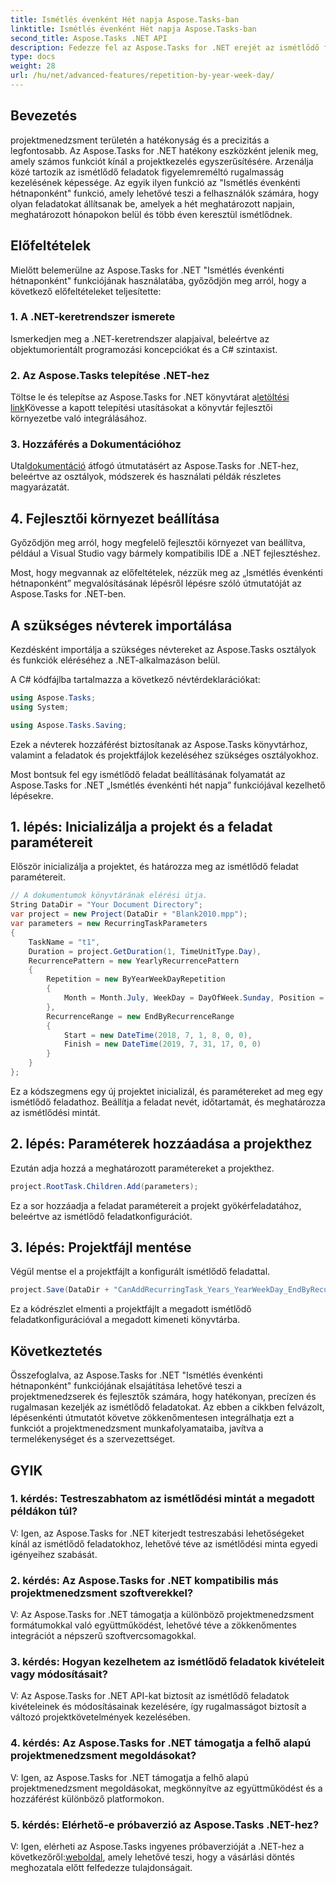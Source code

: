 ```yaml
---
title: Ismétlés évenként Hét napja Aspose.Tasks-ban
linktitle: Ismétlés évenként Hét napja Aspose.Tasks-ban
second_title: Aspose.Tasks .NET API
description: Fedezze fel az Aspose.Tasks for .NET erejét az ismétlődő feladatok hatékony kezelésében. Útmutató lépésről lépésre az Ismétlés évenkénti, hét napjai funkció megvalósításához.
type: docs
weight: 28
url: /hu/net/advanced-features/repetition-by-year-week-day/
---
```

## Bevezetés

projektmenedzsment területén a hatékonyság és a precizitás a legfontosabb. Az Aspose.Tasks for .NET hatékony eszközként jelenik meg, amely számos funkciót kínál a projektkezelés egyszerűsítésére. Arzenálja közé tartozik az ismétlődő feladatok figyelemreméltó rugalmasság kezelésének képessége. Az egyik ilyen funkció az "Ismétlés évenkénti hétnaponként" funkció, amely lehetővé teszi a felhasználók számára, hogy olyan feladatokat állítsanak be, amelyek a hét meghatározott napjain, meghatározott hónapokon belül és több éven keresztül ismétlődnek.

## Előfeltételek

Mielőtt belemerülne az Aspose.Tasks for .NET "Ismétlés évenkénti hétnaponként" funkciójának használatába, győződjön meg arról, hogy a következő előfeltételeket teljesítette:

### 1. A .NET-keretrendszer ismerete

Ismerkedjen meg a .NET-keretrendszer alapjaival, beleértve az objektumorientált programozási koncepciókat és a C# szintaxist.

### 2. Az Aspose.Tasks telepítése .NET-hez

 Töltse le és telepítse az Aspose.Tasks for .NET könyvtárat a[letöltési link](https://releases.aspose.com/tasks/net/)Kövesse a kapott telepítési utasításokat a könyvtár fejlesztői környezetbe való integrálásához.

### 3. Hozzáférés a Dokumentációhoz

 Utal[dokumentáció](https://reference.aspose.com/tasks/net/) átfogó útmutatásért az Aspose.Tasks for .NET-hez, beleértve az osztályok, módszerek és használati példák részletes magyarázatát.

## 4. Fejlesztői környezet beállítása

Győződjön meg arról, hogy megfelelő fejlesztői környezet van beállítva, például a Visual Studio vagy bármely kompatibilis IDE a .NET fejlesztéshez.

Most, hogy megvannak az előfeltételek, nézzük meg az „Ismétlés évenkénti hétnaponként” megvalósításának lépésről lépésre szóló útmutatóját az Aspose.Tasks for .NET-ben.


## A szükséges névterek importálása

Kezdésként importálja a szükséges névtereket az Aspose.Tasks osztályok és funkciók eléréséhez a .NET-alkalmazáson belül.

A C# kódfájlba tartalmazza a következő névtérdeklarációkat:

```csharp
using Aspose.Tasks;
using System;

using Aspose.Tasks.Saving;

```

Ezek a névterek hozzáférést biztosítanak az Aspose.Tasks könyvtárhoz, valamint a feladatok és projektfájlok kezeléséhez szükséges osztályokhoz.

Most bontsuk fel egy ismétlődő feladat beállításának folyamatát az Aspose.Tasks for .NET „Ismétlés évenkénti hét napja” funkciójával kezelhető lépésekre.

## 1. lépés: Inicializálja a projekt és a feladat paramétereit

Először inicializálja a projektet, és határozza meg az ismétlődő feladat paramétereit.

```csharp
// A dokumentumok könyvtárának elérési útja.
String DataDir = "Your Document Directory";
var project = new Project(DataDir + "Blank2010.mpp");
var parameters = new RecurringTaskParameters
{
    TaskName = "t1",
    Duration = project.GetDuration(1, TimeUnitType.Day),
    RecurrencePattern = new YearlyRecurrencePattern
    {
        Repetition = new ByYearWeekDayRepetition
        {
            Month = Month.July, WeekDay = DayOfWeek.Sunday, Position = OrdinalNumber.First
        },
        RecurrenceRange = new EndByRecurrenceRange
        {
            Start = new DateTime(2018, 7, 1, 8, 0, 0),
            Finish = new DateTime(2019, 7, 31, 17, 0, 0)
        }
    }
};
```

Ez a kódszegmens egy új projektet inicializál, és paramétereket ad meg egy ismétlődő feladathoz. Beállítja a feladat nevét, időtartamát, és meghatározza az ismétlődési mintát.

## 2. lépés: Paraméterek hozzáadása a projekthez

Ezután adja hozzá a meghatározott paramétereket a projekthez.

```csharp
project.RootTask.Children.Add(parameters);
```

Ez a sor hozzáadja a feladat paramétereit a projekt gyökérfeladatához, beleértve az ismétlődő feladatkonfigurációt.

## 3. lépés: Projektfájl mentése

Végül mentse el a projektfájlt a konfigurált ismétlődő feladattal.

```csharp
project.Save(DataDir + "CanAddRecurringTask_Years_YearWeekDay_EndByRecurrenceRange_Test.mpp", SaveFileFormat.Mpp);
```

Ez a kódrészlet elmenti a projektfájlt a megadott ismétlődő feladatkonfigurációval a megadott kimeneti könyvtárba.

## Következtetés

Összefoglalva, az Aspose.Tasks for .NET "Ismétlés évenkénti hétnaponként" funkciójának elsajátítása lehetővé teszi a projektmenedzserek és fejlesztők számára, hogy hatékonyan, precízen és rugalmasan kezeljék az ismétlődő feladatokat. Az ebben a cikkben felvázolt, lépésenkénti útmutatót követve zökkenőmentesen integrálhatja ezt a funkciót a projektmenedzsment munkafolyamataiba, javítva a termelékenységet és a szervezettséget.

## GYIK

### 1. kérdés: Testreszabhatom az ismétlődési mintát a megadott példákon túl?

V: Igen, az Aspose.Tasks for .NET kiterjedt testreszabási lehetőségeket kínál az ismétlődő feladatokhoz, lehetővé téve az ismétlődési minta egyedi igényeihez szabását.

### 2. kérdés: Az Aspose.Tasks for .NET kompatibilis más projektmenedzsment szoftverekkel?

V: Az Aspose.Tasks for .NET támogatja a különböző projektmenedzsment formátumokkal való együttműködést, lehetővé téve a zökkenőmentes integrációt a népszerű szoftvercsomagokkal.

### 3. kérdés: Hogyan kezelhetem az ismétlődő feladatok kivételeit vagy módosításait?

V: Az Aspose.Tasks for .NET API-kat biztosít az ismétlődő feladatok kivételeinek és módosításainak kezelésére, így rugalmasságot biztosít a változó projektkövetelmények kezelésében.

### 4. kérdés: Az Aspose.Tasks for .NET támogatja a felhő alapú projektmenedzsment megoldásokat?

V: Igen, az Aspose.Tasks for .NET támogatja a felhő alapú projektmenedzsment megoldásokat, megkönnyítve az együttműködést és a hozzáférést különböző platformokon.

### 5. kérdés: Elérhető-e próbaverzió az Aspose.Tasks .NET-hez?

 V: Igen, elérheti az Aspose.Tasks ingyenes próbaverzióját a .NET-hez a következőről:[weboldal](https://releases.aspose.com/), amely lehetővé teszi, hogy a vásárlási döntés meghozatala előtt felfedezze tulajdonságait.
